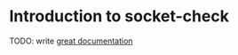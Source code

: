 # Introduction to socket-check

TODO: write [great documentation](http://jacobian.org/writing/what-to-write/)
